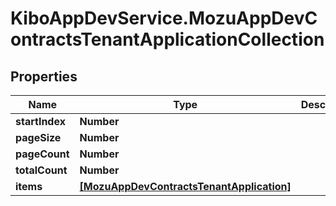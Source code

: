 # KiboAppDevService.MozuAppDevContractsTenantApplicationCollection

## Properties

Name | Type | Description | Notes
------------ | ------------- | ------------- | -------------
**startIndex** | **Number** |  | [optional] 
**pageSize** | **Number** |  | [optional] 
**pageCount** | **Number** |  | [optional] 
**totalCount** | **Number** |  | [optional] 
**items** | [**[MozuAppDevContractsTenantApplication]**](MozuAppDevContractsTenantApplication.md) |  | [optional] 



